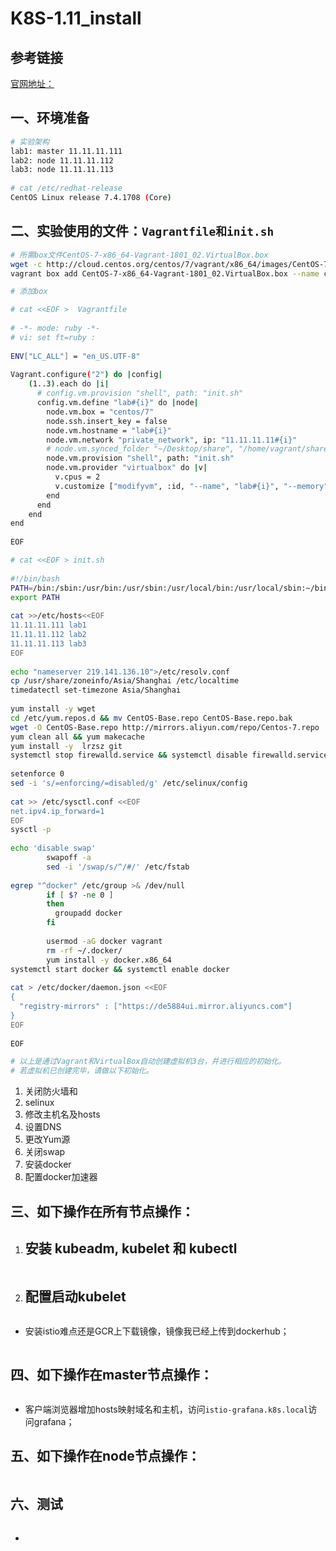 # K8S-1.11_install

## 参考链接

[官网地址：](https://kubernetes.io/docs/setup/independent/create-cluster-kubeadm/)

## 一、环境准备

```bash
# 实验架构
lab1: master 11.11.11.111
lab2: node 11.11.11.112
lab3: node 11.11.11.113
 
# cat /etc/redhat-release
CentOS Linux release 7.4.1708 (Core)
```

## 二、**实验使用的文件：**`Vagrantfile和init.sh`

```bash
# 所需box文件CentOS-7-x86_64-Vagrant-1801_02.VirtualBox.box
wget -c http://cloud.centos.org/centos/7/vagrant/x86_64/images/CentOS-7-x86_64-Vagrant-1801_02.VirtualBox.box
vagrant box add CentOS-7-x86_64-Vagrant-1801_02.VirtualBox.box --name centos/7

# 添加box
```

```bash
# cat <<EOF >  Vagrantfile
 
# -*- mode: ruby -*-
# vi: set ft=ruby :
 
ENV["LC_ALL"] = "en_US.UTF-8"
 
Vagrant.configure("2") do |config|
    (1..3).each do |i|
      # config.vm.provision "shell", path: "init.sh"
      config.vm.define "lab#{i}" do |node|
        node.vm.box = "centos/7"
        node.ssh.insert_key = false
        node.vm.hostname = "lab#{i}"
        node.vm.network "private_network", ip: "11.11.11.11#{i}"
        # node.vm.synced_folder "~/Desktop/share", "/home/vagrant/share"
        node.vm.provision "shell", path: "init.sh"
        node.vm.provider "virtualbox" do |v|
          v.cpus = 2
          v.customize ["modifyvm", :id, "--name", "lab#{i}", "--memory", "2048"]
        end
      end
    end
end
 
EOF
```

```bash
# cat <<EOF > init.sh
 
#!/bin/bash
PATH=/bin:/sbin:/usr/bin:/usr/sbin:/usr/local/bin:/usr/local/sbin:~/bin
export PATH
 
cat >>/etc/hosts<<EOF
11.11.11.111 lab1
11.11.11.112 lab2
11.11.11.113 lab3
EOF
 
echo "nameserver 219.141.136.10">/etc/resolv.conf
cp /usr/share/zoneinfo/Asia/Shanghai /etc/localtime
timedatectl set-timezone Asia/Shanghai
 
yum install -y wget
cd /etc/yum.repos.d && mv CentOS-Base.repo CentOS-Base.repo.bak
wget -O CentOS-Base.repo http://mirrors.aliyun.com/repo/Centos-7.repo
yum clean all && yum makecache
yum install -y  lrzsz git
systemctl stop firewalld.service && systemctl disable firewalld.service
 
setenforce 0
sed -i 's/=enforcing/=disabled/g' /etc/selinux/config
 
cat >> /etc/sysctl.conf <<EOF
net.ipv4.ip_forward=1
EOF
sysctl -p
 
echo 'disable swap'
        swapoff -a
        sed -i '/swap/s/^/#/' /etc/fstab
         
egrep "^docker" /etc/group >& /dev/null
        if [ $? -ne 0 ]
        then
          groupadd docker
        fi
 
        usermod -aG docker vagrant
        rm -rf ~/.docker/
        yum install -y docker.x86_64
systemctl start docker && systemctl enable docker
 
cat > /etc/docker/daemon.json <<EOF
{
  "registry-mirrors" : ["https://de5884ui.mirror.aliyuncs.com"]
}
EOF
 
EOF
```

```bash
# 以上是通过Vagrant和VirtualBox自动创建虚拟机3台，并进行相应的初始化。
# 若虚拟机已创建完毕，请做以下初始化。
```

1. 关闭防火墙和
2. selinux
3. 修改主机名及hosts
4. 设置DNS
5. 更改Yum源
6. 关闭swap
7. 安装docker
8. 配置docker加速器

## 三、如下操作在所有节点操作：

1. ## 安装 kubeadm, kubelet 和 kubectl

   ```bash
   
   ```

2. ## 配置启动kubelet 

```bash


```

* 安装istio难点还是GCR上下载镜像，镜像我已经上传到dockerhub；

```

```



## 四、如下操作在master节点操作：

```bash

```

* 客户端浏览器增加hosts映射域名和主机，访问`istio-grafana.k8s.local`访问grafana；

## 五、如下操作在node节点操作：

```bash

```

## 六、测试

```bash

```

* 
